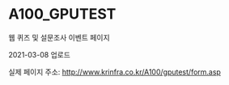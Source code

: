 # A100_GPUTEST
웹 퀴즈 및 설문조사 이벤트 페이지

2021-03-08 업로드

실제 페이지 주소:
http://www.krinfra.co.kr/A100/gputest/form.asp
